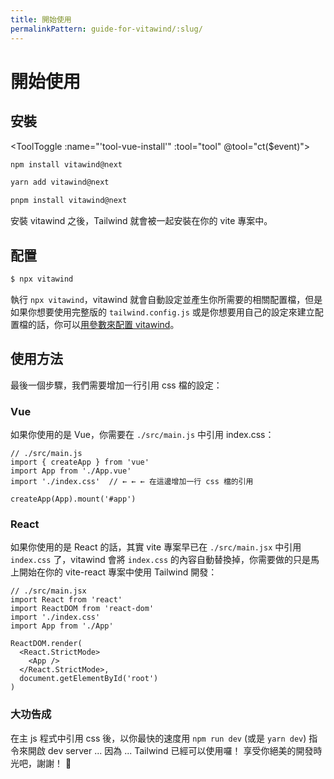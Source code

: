 ```yaml
---
title: 開始使用
permalinkPattern: guide-for-vitawind/:slug/
---
```


<script>
export default{
  data () {
    return {
      tool: 'npm',
      storage: undefined
    }
  },
  mounted () {
    let tool = ''
    if (typeof window !== 'undefined') {
      if(window.localStorage.length>0) {
        tool = window.localStorage.getItem('tool')
      }
    }
    this.tool = tool?tool:'npm';
    this.ct(this.tool)
  },
  methods:{
    ct (event) {
      this.tool = event
      if (typeof window !== 'undefined') {
        window.localStorage.setItem('tool',event)
      }
      // if (this.storage = !) {
      //   this.storage.setItem('tool',event)
      // }
    }
  },
}
</script>

# 開始使用

## 安裝

<ToolToggle :name="'tool-vue-install'" :tool="tool" @tool="ct($event)"><div v-if="tool === 'npm'">

```bash
npm install vitawind@next
```

</div><div v-if="tool === 'yarn'">

```bash
yarn add vitawind@next
```

</div><div v-if="tool === 'pnpm'">

```bash
pnpm install vitawind@next
```

</div></ToolToggle>

安裝 vitawind 之後，Tailwind 就會被一起安裝在你的 vite 專案中。

## 配置

```bash
$ npx vitawind
```

執行 `npx vitawind`，vitawind 就會自動設定並產生你所需要的相關配置檔，但是如果你想要使用完整版的 `tailwind.config.js` 或是你想要用自己的設定來建立配置檔的話，你可以[用參數來配置 vitawind](/zh/guide-for-vitawind/configurations/)。

## 使用方法

最後一個步驟，我們需要增加一行引用 css 檔的設定：

### Vue

如果你使用的是 Vue，你需要在 `./src/main.js` 中引用 index.css：

```js{4}
// ./src/main.js
import { createApp } from 'vue'
import App from './App.vue'
import './index.css'  // ← ← ← 在這邊增加一行 css 檔的引用

createApp(App).mount('#app')
```

### React

如果你使用的是 React 的話，其實 vite 專案早已在 `./src/main.jsx` 中引用 `index.css` 了，vitawind 會將 `index.css` 的內容自動替換掉，你需要做的只是馬上開始在你的 vite-react 專案中使用 Tailwind 開發：

```jsx{4}
// ./src/main.jsx
import React from 'react'
import ReactDOM from 'react-dom'
import './index.css'
import App from './App'

ReactDOM.render(
  <React.StrictMode>
    <App />
  </React.StrictMode>,
  document.getElementById('root')
)
```

### 大功告成

在主 js 程式中引用 css 後，以你最快的速度用 `npm run dev` (或是 `yarn dev`) 指令來開啟 dev server ... 因為 ... Tailwind 已經可以使用囉！ 享受你絕美的開發時光吧，謝謝！ 🤪
